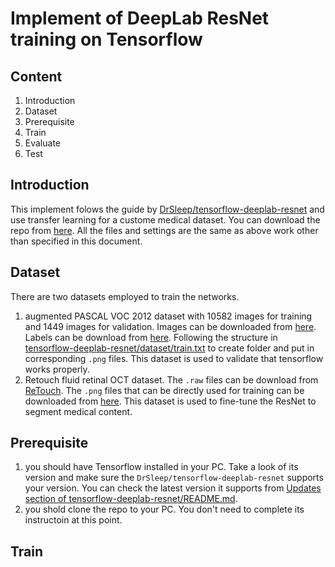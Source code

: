 # Implement of DeepLab ResNet training on Tensorflow

## Content
1. Introduction
2. Dataset
3. Prerequisite
4. Train
5. Evaluate
6. Test

## Introduction
This implement folows the guide by [DrSleep/tensorflow-deeplab-resnet](https://github.com/DrSleep/tensorflow-deeplab-resnet) and use transfer learning for a custome medical dataset. You can download the repo from [here](https://github.com/DrSleep/tensorflow-deeplab-resnet.git). All the files and settings are the same as above work other than specified in this document.


## Dataset
There are two datasets employed to train the networks.
1. augmented PASCAL VOC 2012 dataset with 10582 images for training and 1449 images for validation. Images can be downloaded from [here](http://host.robots.ox.ac.uk/pascal/VOC/voc2012/VOCtrainval_11-May-2012.tar). Labels can be download from [here](https://www.dropbox.com/s/oeu149j8qtbs1x0/SegmentationClassAug.zip?dl=0#). Following the structure in [tensorflow-deeplab-resnet/dataset/train.txt](https://github.com/DrSleep/tensorflow-deeplab-resnet/blob/master/dataset/train.txt) to create folder and put in corresponding `.png` files. This dataset is used to validate that tensorflow works properly. 
1. Retouch fluid retinal OCT dataset. The `.raw` files can be download from [ReTouch](). The `.png` files that can be directly used for training can be downloaded from [here](). This dataset is used to fine-tune the ResNet to segment medical content.

## Prerequisite
1. you should have Tensorflow installed in your PC. Take a look of its version and make sure the `DrSleep/tensorflow-deeplab-resnet` supports your version. You can check the latest version it supports from [Updates section of tensorflow-deeplab-resnet/README.md](https://github.com/DrSleep/tensorflow-deeplab-resnet/blob/master/README.md#updates).
2. you shold clone the repo to your PC. You don't need to complete its instructoin at this point.

## Train

